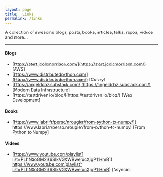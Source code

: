 ```yaml
---
layout: page
title:  Links
permalink: /links
---
```


A collection of awesome blogs, posts, books, articles, talks, repos, videos and more...

---

#### Blogs

- [https://start.jcolemorrison.com/](https://start.jcolemorrison.com/) [AWS]
- [https://www.distributedpython.com/](https://www.distributedpython.com/) [Celery]
- [https://angelddaz.substack.com/](https://angelddaz.substack.com/) [Modern Data Infrastructure]
- [https://testdriven.io/blog/](https://testdriven.io/blog/) [Web Development]


#### Books
- [https://www.labri.fr/perso/nrougier/from-python-to-numpy/](
  https://www.labri.fr/perso/nrougier/from-python-to-numpy) [From Python to Numpy]


#### Videos
- [https://www.youtube.com/playlist?list=PLhNSoGM2ik6SIkVGXWBwerucXjgP1rHmB](
  https://www.youtube.com/playlist?list=PLhNSoGM2ik6SIkVGXWBwerucXjgP1rHmB) [Asyncio]
